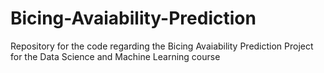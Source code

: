 # Bicing-Avaiability-Prediction
Repository for the code regarding the Bicing Avaiability Prediction Project for the Data Science and Machine Learning course
